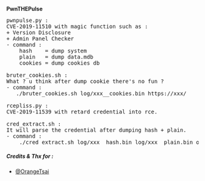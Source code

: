 **PwnTHEPulse**
<pre>
pwnpulse.py : 
CVE-2019-11510 with magic function such as :
+ Version Disclosure
+ Admin Panel Checker
- command :
    hash    = dump system
    plain   = dump data.mdb
    cookies = dump cookies db

bruter_cookies.sh :
What ? u think after dump cookie there's no fun ?
- command :
   ./bruter_cookies.sh log/xxx__cookies.bin https://xxx/

rcepliss.py :
CVE-2019-11539 with retard credential into rce.

cred_extract.sh :
It will parse the credential after dumping hash + plain.
- command :
    ./cred_extract.sh log/xxx__hash.bin log/xxx__plain.bin out.txt
</pre>


##### Credits & Thx for :
* [@OrangeTsai](https://devco.re/blog/2019/09/02/attacking-ssl-vpn-part-3-the-golden-Pulse-Secure-ssl-vpn-rce-chain-with-Twitter-as-case-study/)
